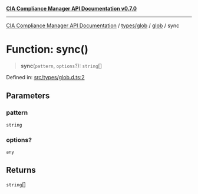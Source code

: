[**CIA Compliance Manager API Documentation v0.7.0**](../../../../README.md)

***

[CIA Compliance Manager API Documentation](../../../../modules.md) / [types/glob](../../README.md) / [glob](../README.md) / sync

# Function: sync()

> **sync**(`pattern`, `options`?): `string`[]

Defined in: [src/types/glob.d.ts:2](https://github.com/Hack23/cia-compliance-manager/blob/a904e43458f81faf7066f9da9fc149cc9f6e236d/src/types/glob.d.ts#L2)

## Parameters

### pattern

`string`

### options?

`any`

## Returns

`string`[]
